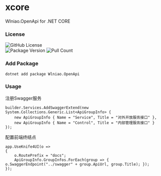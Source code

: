 # xcore
Wlniao.OpenApi for .NET CORE

### License
![GitHub License](https://img.shields.io/github/license/wlniao/xcore)  
![Package Version](https://img.shields.io/nuget/v/Wlniao.OpenApi) 
![Pull Count](https://img.shields.io/nuget/dt/Wlniao.OpenApi) 

### Add Package
```
dotnet add package Wlniao.OpenApi
```

### Usage
注册Swagger服务
```
builder.Services.AddSwaggerExtend(new System.Collections.Generic.List<ApiGroupInfo> {
    new ApiGroupInfo { Name = "Service", Title = "对外开放服务接口" },
    new ApiGroupInfo { Name = "Control", Title = "内部管理服务接口" }
});
```
配置前端终结点
```
app.UseKnife4UI(o =>
{
    o.RoutePrefix = "docs";
    ApiGroupInfo.GroupInfos.ForEach(group => { o.SwaggerEndpoint("../swagger" + group.ApiUrl, group.Title); });
});
```